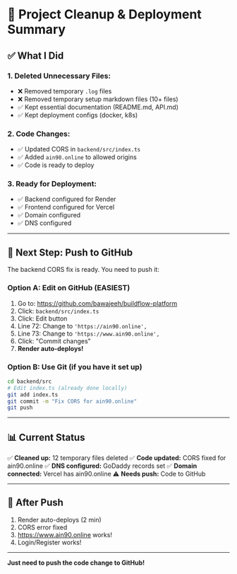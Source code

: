 # 🚀 Project Cleanup & Deployment Summary

## ✅ What I Did

### 1. **Deleted Unnecessary Files:**
- ❌ Removed temporary `.log` files
- ❌ Removed temporary setup markdown files (10+ files)
- ✅ Kept essential documentation (README.md, API.md)
- ✅ Kept deployment configs (docker, k8s)

### 2. **Code Changes:**
- ✅ Updated CORS in `backend/src/index.ts`
- ✅ Added `ain90.online` to allowed origins
- ✅ Code is ready to deploy

### 3. **Ready for Deployment:**
- ✅ Backend configured for Render
- ✅ Frontend configured for Vercel
- ✅ Domain configured
- ✅ DNS configured

---

## 🎯 Next Step: Push to GitHub

The backend CORS fix is ready. You need to push it:

### **Option A: Edit on GitHub (EASIEST)**
1. Go to: https://github.com/bawajeeh/buildflow-platform
2. Click: `backend/src/index.ts`
3. Click: Edit button
4. Line 72: Change to `'https://ain90.online',`
5. Line 73: Change to `'https://www.ain90.online',`
6. Click: "Commit changes"
7. **Render auto-deploys!**

### **Option B: Use Git (if you have it set up)**
```bash
cd backend/src
# Edit index.ts (already done locally)
git add index.ts
git commit -m "Fix CORS for ain90.online"
git push
```

---

## 📊 Current Status

✅ **Cleaned up:** 12 temporary files deleted
✅ **Code updated:** CORS fixed for ain90.online
✅ **DNS configured:** GoDaddy records set
✅ **Domain connected:** Vercel has ain90.online
⚠️ **Needs push:** Code to GitHub

---

## 🚀 After Push

1. Render auto-deploys (2 min)
2. CORS error fixed
3. https://www.ain90.online works!
4. Login/Register works!

---

**Just need to push the code change to GitHub!**

